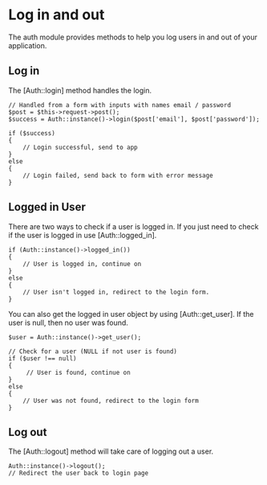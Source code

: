 # Log in and out

The auth module provides methods to help you log users in and out of your application.

## Log in

The [Auth::login] method handles the login.

~~~
// Handled from a form with inputs with names email / password
$post = $this->request->post();
$success = Auth::instance()->login($post['email'], $post['password']);

if ($success)
{
	// Login successful, send to app
}
else
{
	// Login failed, send back to form with error message
}
~~~

## Logged in User

There are two ways to check if a user is logged in. If you just need to check if the user is logged in use [Auth::logged_in].

~~~
if (Auth::instance()->logged_in())
{
	// User is logged in, continue on
}
else
{
	// User isn't logged in, redirect to the login form.
}
~~~

You can also get the logged in user object by using [Auth::get_user]. If the user is null, then no user was found.

~~~
$user = Auth::instance()->get_user();

// Check for a user (NULL if not user is found)
if ($user !== null)
{
	 // User is found, continue on
}
else
{
	// User was not found, redirect to the login form
}
~~~

## Log out

The [Auth::logout] method will take care of logging out a user.

~~~
Auth::instance()->logout();
// Redirect the user back to login page
~~~
